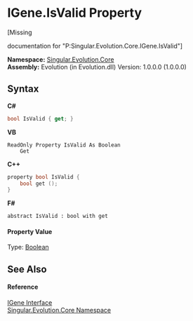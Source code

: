 # IGene.IsValid Property 
 

\[Missing <summary> documentation for "P:Singular.Evolution.Core.IGene.IsValid"\]

**Namespace:**&nbsp;<a href="7a43d210-bf66-e44d-0f97-e9e0fe26b1b8">Singular.Evolution.Core</a><br />**Assembly:**&nbsp;Evolution (in Evolution.dll) Version: 1.0.0.0 (1.0.0.0)

## Syntax

**C#**<br />
``` C#
bool IsValid { get; }
```

**VB**<br />
``` VB
ReadOnly Property IsValid As Boolean
	Get
```

**C++**<br />
``` C++
property bool IsValid {
	bool get ();
}
```

**F#**<br />
``` F#
abstract IsValid : bool with get

```


#### Property Value
Type: <a href="http://msdn2.microsoft.com/en-us/library/a28wyd50" target="_blank">Boolean</a>

## See Also


#### Reference
<a href="552869bb-fdba-3830-c43b-06b3800a1b70">IGene Interface</a><br /><a href="7a43d210-bf66-e44d-0f97-e9e0fe26b1b8">Singular.Evolution.Core Namespace</a><br />